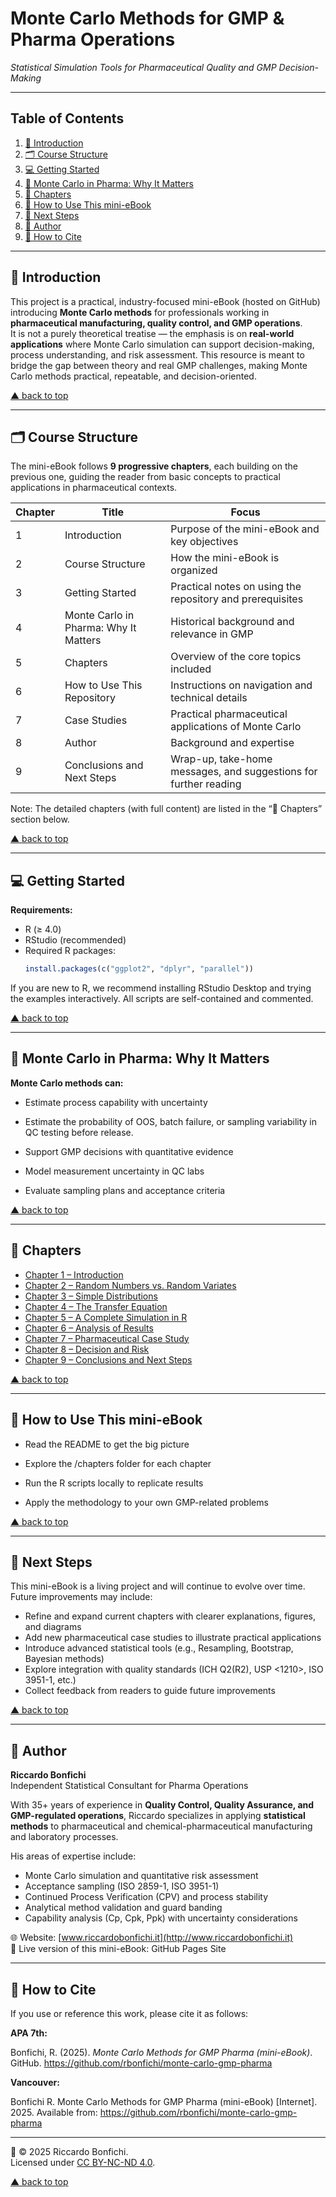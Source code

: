 # Monte Carlo Methods for GMP & Pharma Operations
_Statistical Simulation Tools for Pharmaceutical Quality and GMP Decision-Making_

---

## Table of Contents  

1. [📘 Introduction](#introduction)  
2. [🗂️ Course Structure](#course-structure)  
3. [💻 Getting Started](#getting-started)  
4. [💊 Monte Carlo in Pharma: Why It Matters](#monte-carlo-in-pharma-why-it-matters)  
5. [📑 Chapters](#chapters)  
6. [📝 How to Use This mini-eBook](#how-to-use-this-miniebook)  
7. [🚀 Next Steps](#next-steps)  
8. [👤 Author](#author)  
9. [📖 How to Cite](#how-to-cite)  

---

## 📘 Introduction
This project is a practical, industry-focused mini-eBook (hosted on GitHub) introducing **Monte Carlo methods** for professionals working in **pharmaceutical manufacturing, quality control, and GMP operations**.  
It is not a purely theoretical treatise — the emphasis is on **real-world applications** where Monte Carlo simulation can support decision-making, process understanding, and risk assessment.
This resource is meant to bridge the gap between theory and real GMP challenges, making Monte Carlo methods practical, repeatable, and decision-oriented.

[▲ back to top](#table-of-contents)

---

## 🗂️ Course Structure

The mini-eBook follows **9 progressive chapters**, each building on the previous one, guiding the reader from basic concepts to practical applications in pharmaceutical contexts.  

| **Chapter** | **Title** | **Focus** |
|-------------|-----------|------------|
| 1 | Introduction | Purpose of the mini-eBook and key objectives |
| 2 | Course Structure | How the mini-eBook is organized |
| 3 | Getting Started | Practical notes on using the repository and prerequisites |
| 4 | Monte Carlo in Pharma: Why It Matters | Historical background and relevance in GMP |
| 5 | Chapters | Overview of the core topics included |
| 6 | How to Use This Repository | Instructions on navigation and technical details |
| 7 | Case Studies | Practical pharmaceutical applications of Monte Carlo |
| 8 | Author | Background and expertise |
| 9 | Conclusions and Next Steps | Wrap-up, take-home messages, and suggestions for further reading |

Note: The detailed chapters (with full content) are listed in the “📑 Chapters” section below.

[▲ back to top](#table-of-contents)

---

## 💻 Getting Started
**Requirements:**
- R (≥ 4.0)
- RStudio (recommended)
- Required R packages:
  ```r
  install.packages(c("ggplot2", "dplyr", "parallel"))
  
If you are new to R, we recommend installing RStudio Desktop and trying the examples interactively. All scripts are self-contained and commented.

[▲ back to top](#table-of-contents)

---

## 💊 Monte Carlo in Pharma: Why It Matters
**Monte Carlo methods can:**

- Estimate process capability with uncertainty

- Estimate the probability of OOS, batch failure, or sampling variability in QC testing before release.

- Support GMP decisions with quantitative evidence

- Model measurement uncertainty in QC labs

- Evaluate sampling plans and acceptance criteria

[▲ back to top](#table-of-contents)

---

## 📑 Chapters

- [Chapter 1 – Introduction](docs/chapter01_intro.md)
- [Chapter 2 – Random Numbers vs. Random Variates](docs/chapter02_random-variates.md)
- [Chapter 3 – Simple Distributions](docs/chapter03_distributions.md)
- [Chapter 4 – The Transfer Equation](docs/chapter04_transfer-equation.md)
- [Chapter 5 – A Complete Simulation in R](docs/chapter05_full-simulation.md)
- [Chapter 6 – Analysis of Results](docs/chapter06_analysis.md)
- [Chapter 7 – Pharmaceutical Case Study](docs/chapter07_case-pharma.md)
- [Chapter 8 – Decision and Risk](docs/chapter08_decision-risk.md)
- [Chapter 9 – Conclusions and Next Steps](docs/chapter09_conclusions-nextsteps.md)

[▲ back to top](#table-of-contents)

---

## 📝 How to Use This mini-eBook

- Read the README to get the big picture
  
- Explore the /chapters folder for each chapter

- Run the R scripts locally to replicate results

- Apply the methodology to your own GMP-related problems

[▲ back to top](#table-of-contents)

---

## 🚀 Next Steps

This mini-eBook is a living project and will continue to evolve over time.  
Future improvements may include:

- Refine and expand current chapters with clearer explanations, figures, and diagrams  
- Add new pharmaceutical case studies to illustrate practical applications  
- Introduce advanced statistical tools (e.g., Resampling, Bootstrap, Bayesian methods)  
- Explore integration with quality standards (ICH Q2(R2), USP <1210>, ISO 3951-1, etc.)  
- Collect feedback from readers to guide future improvements  

[▲ back to top](#table-of-contents)

---

## 👤 Author

**Riccardo Bonfichi**  
Independent Statistical Consultant for Pharma Operations  

With 35+ years of experience in **Quality Control, Quality Assurance, and GMP-regulated operations**, Riccardo specializes in applying **statistical methods** to pharmaceutical and chemical-pharmaceutical manufacturing and laboratory processes.  

His areas of expertise include:  
- Monte Carlo simulation and quantitative risk assessment  
- Acceptance sampling (ISO 2859-1, ISO 3951-1)  
- Continued Process Verification (CPV) and process stability  
- Analytical method validation and guard banding  
- Capability analysis (Cp, Cpk, Ppk) with uncertainty considerations  

🌐 Website: [www.riccardobonfichi.it](http://www.riccardobonfichi.it)  
📌 Live version of this mini-eBook: GitHub Pages Site  

---

## 📖 How to Cite

If you use or reference this work, please cite it as follows:

**APA 7th:**

Bonfichi, R. (2025). *Monte Carlo Methods for GMP Pharma (mini-eBook)*. GitHub. https://github.com/rbonfichi/monte-carlo-gmp-pharma  

**Vancouver:**

Bonfichi R. Monte Carlo Methods for GMP Pharma (mini-eBook) [Internet]. 2025. Available from: https://github.com/rbonfichi/monte-carlo-gmp-pharma

---

📜
© 2025 Riccardo Bonfichi.  
Licensed under [CC BY-NC-ND 4.0](https://creativecommons.org/licenses/by-nc-nd/4.0/).


[▲ back to top](#table-of-contents)
